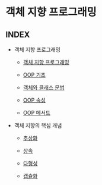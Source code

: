 # 객체 지향 프로그래밍

## INDEX

- 객체 지향 프로그래밍

    - [객체 지향 프로그래밍](./oop.md)

    - [OOP 기초](./oop_basic.md)

    - [객체와 클래스 문법](./oop_object_and_class.md)

    - [OOP 속성](./oop_properties.md)

    - [OOP 메서드](./oop_method.md)

- 객체 지향의 핵심 개념

    - [추상화](./features_abstraction.md)

    - [상속](./features_inheritance.md)

    - [다형성](./features_polymorphism.md)

    - [캡슐화](./features_encapsulation.md)